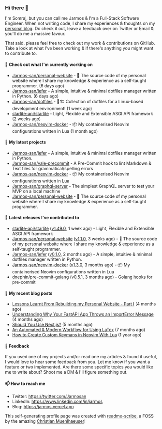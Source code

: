 ### Hi there 👋

I'm Somraj, but you can call me Jarmos & I'm a Full-Stack Software Engineer. When not writing code, I share my experiences & thoughts on my [personal blog](https://jarmos.vercel.app). Do check it out, leave a feedback over on Twitter or Email & you'll do me a massive favour.

That said, please feel free to check out my work & contributions on GitHub. Take a look at what I've been working & if there's anything you might want to contribute to.

#### 👷 Check out what I'm currently working on

- [Jarmos-san/personal-website](https://github.com/Jarmos-san/personal-website) - 👨 The source code of my personal website where I share my knowledge &amp; experience as a self-taught programmer. (6 days ago)
- [Jarmos-san/jefer](https://github.com/Jarmos-san/jefer) - A simple, intuitive &amp; minimal dotfiles manager written in Python. (6 days ago)
- [Jarmos-san/dotfiles](https://github.com/Jarmos-san/dotfiles) - 👷🏗️ Collection of dotfiles for a Linux-based development environment! (1 week ago)
- [starlite-api/starlite](https://github.com/starlite-api/starlite) - Light, Flexible and Extensible ASGI API framework (2 weeks ago)
- [Jarmos-san/neovim-docker](https://github.com/Jarmos-san/neovim-docker) - 📦 My containerised Neovim configurations written in Lua (1 month ago)

#### 🌱 My latest projects

- [Jarmos-san/jefer](https://github.com/Jarmos-san/jefer) - A simple, intuitive &amp; minimal dotfiles manager written in Python.
- [Jarmos-san/vale-precommit](https://github.com/Jarmos-san/vale-precommit) - A Pre-Commit hook to lint Markdown &amp; Text files for grammatical/spelling errors
- [Jarmos-san/neovim-docker](https://github.com/Jarmos-san/neovim-docker) - 📦 My containerised Neovim configurations written in Lua
- [Jarmos-san/graphql-server](https://github.com/Jarmos-san/graphql-server) - The simplest GraphQL server to test your MVP on a local machine
- [Jarmos-san/personal-website](https://github.com/Jarmos-san/personal-website) - 👨 The source code of my personal website where I share my knowledge &amp; experience as a self-taught programmer.

#### 🔭 Latest releases I've contributed to

- [starlite-api/starlite](https://github.com/starlite-api/starlite) ([v1.49.0](https://github.com/starlite-api/starlite/releases/tag/v1.49.0), 1 week ago) - Light, Flexible and Extensible ASGI API framework
- [Jarmos-san/personal-website](https://github.com/Jarmos-san/personal-website) ([v1.1.0](https://github.com/Jarmos-san/personal-website/releases/tag/v1.1.0), 3 weeks ago) - 👨 The source code of my personal website where I share my knowledge &amp; experience as a self-taught programmer.
- [Jarmos-san/jefer](https://github.com/Jarmos-san/jefer) ([v0.1.0](https://github.com/Jarmos-san/jefer/releases/tag/v0.1.0), 2 months ago) - A simple, intuitive &amp; minimal dotfiles manager written in Python.
- [Jarmos-san/neovim-docker](https://github.com/Jarmos-san/neovim-docker) ([v1.3.0](https://github.com/Jarmos-san/neovim-docker/releases/tag/v1.3.0), 3 months ago) - 📦 My containerised Neovim configurations written in Lua
- [dnephin/pre-commit-golang](https://github.com/dnephin/pre-commit-golang) ([v0.5.1](https://github.com/dnephin/pre-commit-golang/releases/tag/v0.5.1), 3 months ago) - Golang hooks for pre-commit

#### 📜 My recent blog posts

- [Lessons Learnt From Rebuilding my Personal Website - Part I](https://jarmosan.hashnode.dev/lessons-learnt-from-rebuilding-my-personal-website-part-i) (4 months ago)
- [Understanding Why Your FastAPI App Throws an ImportError Message](https://jarmosan.hashnode.dev/understanding-python-import-errors-and-modules) (4 months ago)
- [Should You Use Next.js?](https://jarmosan.hashnode.dev/should-you-use-nextjs) (5 months ago)
- [An Automated &amp; Modern Workflow for Using LaTex](https://jarmosan.hashnode.dev/an-automated-and-modern-latex-workflow) (7 months ago)
- [How to Create Custom Keymaps in Neovim With Lua](https://jarmosan.hashnode.dev/create-custom-keymaps-in-neovim-with-lua-d1167de0f2c2) (1 year ago)

#### 💬 Feedback

If you used one of my projects and/or read one my articles & found it useful, I would love to hear some feedback from you. Let me know if you want a feature or two implemented. Are there some specific topics you would like me to write about? Shoot me a DM & I'll figure something out.

#### 📫 How to reach me

- Twitter: https://twitter.com/Jarmosan
- LinkedIn: https://www.linkedin.com/in/jarmos
- Blog: https://jarmos.vercel.app

This self-generating profile page was created with [readme-scribe](https://github.com/muesli/readme-scribe), a FOSS by the amazing [Christian Muehlhaeuser](https://github.com/muesli)!
